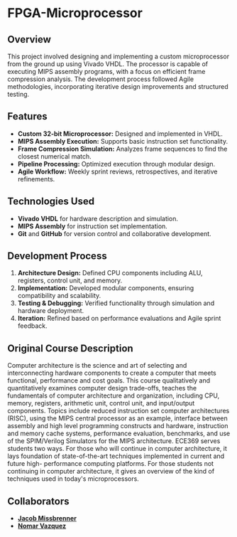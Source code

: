 # FPGA-Microprocessor
## Overview
This project involved designing and implementing a custom microprocessor from the ground up using Vivado VHDL. The processor is capable of executing MIPS assembly programs, with a focus on efficient frame compression analysis. The development process followed Agile methodologies, incorporating iterative design improvements and structured testing.


## Features
* **Custom 32-bit Microprocessor:** Designed and implemented in VHDL.
* **MIPS Assembly Execution:** Supports basic instruction set functionality.
* **Frame Compression Simulation:** Analyzes frame sequences to find the closest numerical match.
* **Pipeline Processing:** Optimized execution through modular design.
* **Agile Workflow:** Weekly sprint reviews, retrospectives, and iterative refinements.


## Technologies Used
* **Vivado VHDL** for hardware description and simulation.
* **MIPS Assembly** for instruction set implementation.
* **Git** and **GitHub** for version control and collaborative development.


## Development Process
1) **Architecture Design:** Defined CPU components including ALU, registers, control unit, and memory.
2) **Implementation:** Developed modular components, ensuring compatibility and scalability.
3) **Testing & Debugging:** Verified functionality through simulation and hardware deployment.
4) **Iteration:** Refined based on performance evaluations and Agile sprint feedback.


## Original Course Description
Computer architecture is the science and art of selecting and interconnecting hardware components to create a computer that meets functional, performance and cost goals. This course qualitatively and quantitatively examines computer design trade-offs, teaches the fundamentals of computer architecture and organization, including CPU, memory, registers, arithmetic unit, control unit, and input/output components. Topics include reduced instruction set computer architectures (RISC), using the MIPS central processor as an example, interface between assembly and high level programming constructs and hardware, instruction and memory cache systems, performance evaluation, benchmarks, and use of the SPIM/Verilog Simulators for the MIPS architecture. ECE369 serves students two ways. For those who will continue in computer architecture, it lays foundation of state-of-the-art techniques implemented in current and future high- performance computing platforms. For those students not continuing in computer architecture, it gives an overview of the kind of techniques used in today's microprocessors.


## Collaborators
* **[Jacob Missbrenner](https://github.com/Engineergaming11)**
* **[Nomar Vazquez](https://github.com/nivazquez520)**
